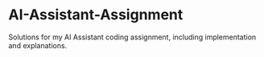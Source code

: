 # AI-Assistant-Assignment
Solutions for my AI Assistant coding assignment, including implementation and explanations.
